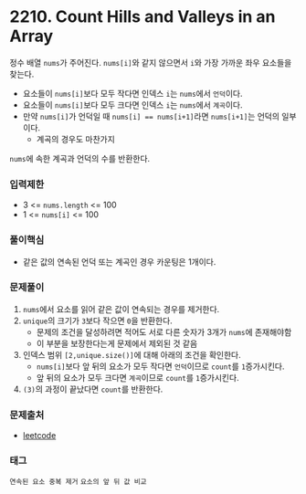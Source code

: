 # 2210. Count Hills and Valleys in an Array
정수 배열 `nums`가 주어진다. `nums[i]`와 같지 않으면서 `i`와 가장 가까운 좌우 요소들을 찾는다.  
- 요소들이 `nums[i]`보다 모두 작다면 인덱스 `i`는 `nums`에서 `언덕`이다.
- 요소들이 `nums[i]`보다 모두 크다면 인덱스 `i`는 `nums`에서 `계곡`이다.
- 만약 `nums[i]`가 언덕일 때 `nums[i] == nums[i+1]`라면 `nums[i+1]`는 언덕의 일부이다.
  - 계곡의 경우도 마찬가지

`nums`에 속한 계곡과 언덕의 수를 반환한다.
### 입력제한
- 3 <= `nums.length` <= 100
- 1 <= `nums[i]` <= 100
### 풀이핵심
- 같은 값의 연속된 언덕 또는 계곡인 경우 카운팅은 1개이다.
### 문제풀이
1. `nums`에서 요소를 읽어 같은 값이 연속되는 경우를 제거한다.
2. `unique`의 크기가 `3`보다 작으면 `0`을 반환한다.
   - 문제의 조건을 달성하려면 적어도 서로 다른 숫자가 3개가 `nums`에 존재해야함
   - 이 부분을 보장한다는게 문제에서 제외된 것 같음
3. 인덱스 범위 `[2,unique.size()]`에 대해 아래의 조건을 확인한다.
   - `nums[i]`보다 앞 뒤의 요소가 모두 작다면 `언덕`이므로 `count`를 `1`증가시킨다.
   - 앞 뒤의 요소가 모두 크다면 `계곡`이므로 `count`를 `1`증가시킨다.
4. `(3)`의 과정이 끝났다면 `count`를 반환한다.
### 문제출처
- [leetcode](https://leetcode.com/problems/count-hills-and-valleys-in-an-array/)
### 태그
`연속된 요소 중복 제거` `요소의 앞 뒤 값 비교`